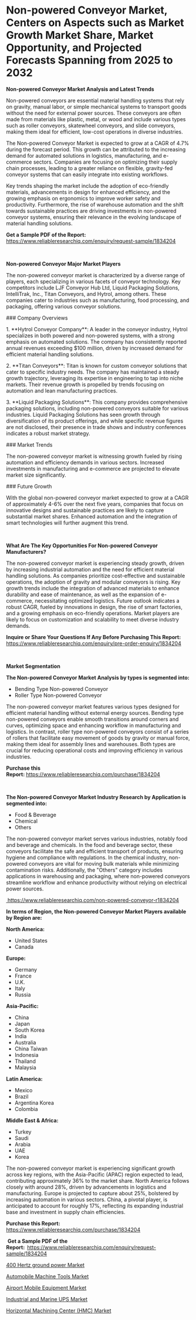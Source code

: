 <p><h1>Non-powered Conveyor Market, Centers on Aspects such as Market Growth Market Share, Market Opportunity, and Projected Forecasts Spanning from 2025 to 2032</h1></p><p><strong>Non-powered Conveyor Market Analysis and Latest Trends</strong></p>
<p><p>Non-powered conveyors are essential material handling systems that rely on gravity, manual labor, or simple mechanical systems to transport goods without the need for external power sources. These conveyors are often made from materials like plastic, metal, or wood and include various types such as roller conveyors, skatewheel conveyors, and slide conveyors, making them ideal for efficient, low-cost operations in diverse industries.</p><p>The Non-powered Conveyor Market is expected to grow at a CAGR of 4.7% during the forecast period. This growth can be attributed to the increasing demand for automated solutions in logistics, manufacturing, and e-commerce sectors. Companies are focusing on optimizing their supply chain processes, leading to a greater reliance on flexible, gravity-fed conveyor systems that can easily integrate into existing workflows.</p><p>Key trends shaping the market include the adoption of eco-friendly materials, advancements in design for enhanced efficiency, and the growing emphasis on ergonomics to improve worker safety and productivity. Furthermore, the rise of warehouse automation and the shift towards sustainable practices are driving investments in non-powered conveyor systems, ensuring their relevance in the evolving landscape of material handling solutions.</p></p>
<p><strong>Get a Sample PDF of the Report:&nbsp;</strong> <a href="https://www.reliableresearchiq.com/enquiry/request-sample/1834204?utm_campaign=121&utm_medium=2&utm_source=Github&utm_content=ia&utm_term=12042025&utm_id=non-powered-conveyor">https://www.reliableresearchiq.com/enquiry/request-sample/1834204</a></p>
<p>&nbsp;</p>
<p><strong>Non-powered Conveyor Major Market Players</strong></p>
<p><p>The non-powered conveyor market is characterized by a diverse range of players, each specializing in various facets of conveyor technology. Key competitors include LJF Conveyor Hub Ltd, Liquid Packaging Solutions, IntelliTrak, Inc., Titan Conveyors, and Hytrol, among others. These companies cater to industries such as manufacturing, food processing, and packaging, offering various conveyor solutions.</p><p>### Company Overviews</p><p>1. **Hytrol Conveyor Company**: A leader in the conveyor industry, Hytrol specializes in both powered and non-powered systems, with a strong emphasis on automated solutions. The company has consistently reported annual revenues exceeding $100 million, driven by increased demand for efficient material handling solutions.</p><p>2. **Titan Conveyors**: Titan is known for custom conveyor solutions that cater to specific industry needs. The company has maintained a steady growth trajectory, leveraging its expertise in engineering to tap into niche markets. Their revenue growth is propelled by trends focusing on automation and lean manufacturing practices.</p><p>3. **Liquid Packaging Solutions**: This company provides comprehensive packaging solutions, including non-powered conveyors suitable for various industries. Liquid Packaging Solutions has seen growth through diversification of its product offerings, and while specific revenue figures are not disclosed, their presence in trade shows and industry conferences indicates a robust market strategy.</p><p>### Market Trends</p><p>The non-powered conveyor market is witnessing growth fueled by rising automation and efficiency demands in various sectors. Increased investments in manufacturing and e-commerce are projected to elevate market size significantly. </p><p>### Future Growth</p><p>With the global non-powered conveyor market expected to grow at a CAGR of approximately 4-6% over the next five years, companies that focus on innovative designs and sustainable practices are likely to capture substantial market shares. Enhanced automation and the integration of smart technologies will further augment this trend.</p></p>
<p>&nbsp;</p>
<p><strong>What Are The Key Opportunities For Non-powered Conveyor Manufacturers?</strong></p>
<p><p>The non-powered conveyor market is experiencing steady growth, driven by increasing industrial automation and the need for efficient material handling solutions. As companies prioritize cost-effective and sustainable operations, the adoption of gravity and modular conveyors is rising. Key growth trends include the integration of advanced materials to enhance durability and ease of maintenance, as well as the expansion of e-commerce, necessitating optimized logistics. Future outlook indicates a robust CAGR, fueled by innovations in design, the rise of smart factories, and a growing emphasis on eco-friendly operations. Market players are likely to focus on customization and scalability to meet diverse industry demands.</p></p>
<p><strong>Inquire or Share Your Questions If Any Before Purchasing This Report:</strong> <a href="https://www.reliableresearchiq.com/enquiry/pre-order-enquiry/1834204?utm_campaign=121&utm_medium=2&utm_source=Github&utm_content=ia&utm_term=12042025&utm_id=non-powered-conveyor">https://www.reliableresearchiq.com/enquiry/pre-order-enquiry/1834204</a></p>
<p>&nbsp;</p>
<p><strong>Market Segmentation</strong></p>
<p><strong>The Non-powered Conveyor Market Analysis by types is segmented into:</strong></p>
<p><ul><li>Bending Type Non-powered Conveyor</li><li>Roller Type Non-powered Conveyor</li></ul></p>
<p><p>The non-powered conveyor market features various types designed for efficient material handling without external energy sources. Bending type non-powered conveyors enable smooth transitions around corners and curves, optimizing space and enhancing workflow in manufacturing and logistics. In contrast, roller type non-powered conveyors consist of a series of rollers that facilitate easy movement of goods by gravity or manual force, making them ideal for assembly lines and warehouses. Both types are crucial for reducing operational costs and improving efficiency in various industries.</p></p>
<p><strong>Purchase this Report:&nbsp;</strong><a href="https://www.reliableresearchiq.com/purchase/1834204?utm_campaign=121&utm_medium=2&utm_source=Github&utm_content=ia&utm_term=12042025&utm_id=non-powered-conveyor">https://www.reliableresearchiq.com/purchase/1834204</a></p>
<p>&nbsp;</p>
<p><strong>The Non-powered Conveyor Market Industry Research by Application is segmented into:</strong></p>
<p><ul><li>Food & Beverage</li><li>Chemical</li><li>Others</li></ul></p>
<p><p>The non-powered conveyor market serves various industries, notably food and beverage and chemicals. In the food and beverage sector, these conveyors facilitate the safe and efficient transport of products, ensuring hygiene and compliance with regulations. In the chemical industry, non-powered conveyors are vital for moving bulk materials while minimizing contamination risks. Additionally, the "Others" category includes applications in warehousing and packaging, where non-powered conveyors streamline workflow and enhance productivity without relying on electrical power sources.</p></p>
<p><a href="https://www.reliableresearchiq.com/non-powered-conveyor-r1834204?utm_campaign=121&utm_medium=2&utm_source=Github&utm_content=ia&utm_term=12042025&utm_id=non-powered-conveyor">&nbsp;https://www.reliableresearchiq.com/non-powered-conveyor-r1834204</a></p>
<p><strong>In terms of Region, the Non-powered Conveyor Market Players available by Region are:</strong></p>
<p>
    <p> <strong> North America: </strong>
        <ul>
            <li>United States</li>
            <li>Canada</li>
        </ul>
        </p> 
    <p> <strong> Europe: </strong>
        <ul>
            <li>Germany</li>
            <li>France</li>
            <li>U.K.</li>
            <li>Italy</li>
            <li>Russia</li>
        </ul>
        </p> 
    <p> <strong> Asia-Pacific: </strong>
        <ul>
            <li>China</li>
            <li>Japan</li>
            <li>South Korea</li>
            <li>India</li>
            <li>Australia</li>
            <li>China Taiwan</li>
            <li>Indonesia</li>
            <li>Thailand</li>
            <li>Malaysia</li>
        </ul>
        </p> 
    <p> <strong> Latin America: </strong>
        <ul>
            <li>Mexico</li>
            <li>Brazil</li>
            <li>Argentina Korea</li>
            <li>Colombia</li>
        </ul>
        </p> 
    <p> <strong> Middle East & Africa: </strong>
        <ul>
            <li>Turkey</li>
            <li>Saudi</li>
            <li>Arabia</li>
            <li>UAE</li>
            <li>Korea</li>
        </ul>
    </p>
    </p>
<p><p>The non-powered conveyor market is experiencing significant growth across key regions, with the Asia-Pacific (APAC) region expected to lead, contributing approximately 36% to the market share. North America follows closely with around 28%, driven by advancements in logistics and manufacturing. Europe is projected to capture about 25%, bolstered by increasing automation in various sectors. China, a pivotal player, is anticipated to account for roughly 17%, reflecting its expanding industrial base and investment in supply chain efficiencies.</p></p>
<p><strong>Purchase this Report: </strong><a href="https://www.reliableresearchiq.com/purchase/1834204?utm_campaign=121&utm_medium=2&utm_source=Github&utm_content=ia&utm_term=12042025&utm_id=non-powered-conveyor">https://www.reliableresearchiq.com/purchase/1834204</a></p>
<p>&nbsp;<strong>Get a Sample PDF of the Report:&nbsp;&nbsp;</strong><a href="https://www.reliableresearchiq.com/enquiry/request-sample/1834204?utm_campaign=121&utm_medium=2&utm_source=Github&utm_content=ia&utm_term=12042025&utm_id=non-powered-conveyor">https://www.reliableresearchiq.com/enquiry/request-sample/1834204</a></p>
<p><strong></strong></p>
<p><p><a href="https://github.com/vespigeakexc/Market-Research-Report-List-1/blob/main/400-hertz-ground-power-market.md?utm_campaign=121&utm_medium=2&utm_source=Github&utm_content=ia&utm_term=12042025&utm_id=non-powered-conveyor">400 Hertz ground power Market</a></p><p><a href="https://github.com/moorsdorak31/Market-Research-Report-List-1/blob/main/automobile-machine-tools-market.md?utm_campaign=121&utm_medium=2&utm_source=Github&utm_content=ia&utm_term=12042025&utm_id=non-powered-conveyor">Automobile Machine Tools Market</a></p><p><a href="https://github.com/eimutelufta/Market-Research-Report-List-1/blob/main/airport-mobile-equipment-market.md?utm_campaign=121&utm_medium=2&utm_source=Github&utm_content=ia&utm_term=12042025&utm_id=non-powered-conveyor">Airport Mobile Equipment Market</a></p><p><a href="https://github.com/afghatakito29/Market-Research-Report-List-1/blob/main/industrial-and-marine-ups-market.md?utm_campaign=121&utm_medium=2&utm_source=Github&utm_content=ia&utm_term=12042025&utm_id=non-powered-conveyor">Industrial and Marine UPS Market</a></p><p><a href="https://github.com/bartzthateis/Market-Research-Report-List-1/blob/main/horizontal-machining-center-hmc-market.md?utm_campaign=121&utm_medium=2&utm_source=Github&utm_content=ia&utm_term=12042025&utm_id=non-powered-conveyor">Horizontal Machining Center (HMC) Market</a></p></p>